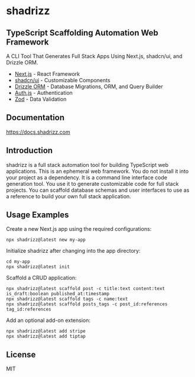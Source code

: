 # shadrizz

## TypeScript Scaffolding Automation Web Framework

A CLI Tool That Generates Full Stack Apps Using Next.js, shadcn/ui, and Drizzle ORM.

- [Next.js](https://nextjs.org/) - React Framework<br>
- [shadcn/ui](https://ui.shadcn.com/) - Customizable Components<br>
- [Drizzle ORM](https://orm.drizzle.team/) - Database Migrations, ORM, and Query Builder<br>
- [Auth.js](https://authjs.dev/) - Authentication<br>
- [Zod](https://zod.dev/) - Data Validation

## Documentation

https://docs.shadrizz.com

## Introduction

shadrizz is a full stack automation tool for building TypeScript web applications. This is an ephemeral web framework. You do not install it into your project as a dependency. It is a command line interface code generation tool. You use it to generate customizable code for full stack projects. You can scaffold database schemas and user interfaces to use as a reference to build your own full stack application.

## Usage Examples

Create a new Next.js app using the required configurations:

```
npx shadrizz@latest new my-app
```

Initialize shadrizz after changing into the app directory:

```
cd my-app
npx shadrizz@latest init
```

Scaffold a CRUD application:

```
npx shadrizz@latest scaffold post -c title:text content:text is_draft:boolean published_at:timestamp
npx shadrizz@latest scaffold tags -c name:text
npx shadrizz@latest scaffold posts_tags -c post_id:references tag_id:references
```

Add an optional add-on extension:

```
npx shadrizz@latest add stripe
npx shadrizz@latest add tiptap
```

## License

MIT
